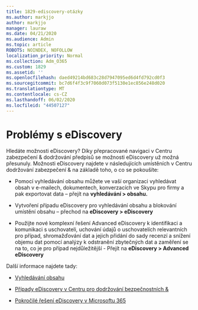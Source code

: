 ```yaml
---
title: 1829-ediscovery-otázky
ms.author: markjjo
author: markjjo
manager: lauraw
ms.date: 04/21/2020
ms.audience: Admin
ms.topic: article
ROBOTS: NOINDEX, NOFOLLOW
localization_priority: Normal
ms.collection: Adm_O365
ms.custom: 1829
ms.assetid: ''
ms.openlocfilehash: daed49214bd683c28d7947095ed6d4fd792cd0f3
ms.sourcegitcommit: bc7d6f4f3c9f7060d073f5130e1ec856e248d020
ms.translationtype: MT
ms.contentlocale: cs-CZ
ms.lasthandoff: 06/02/2020
ms.locfileid: "44507127"
---
```

# <a name="ediscovery-issues"></a>Problémy s eDiscovery

Hledáte možnosti eDiscovery? Díky přepracované navigaci v Centru zabezpečení & dodržování předpisů se možnosti eDiscovery už možná přesunuly.  Možnosti eDiscovery najdete v následujících umístěních v Centru dodržování zabezpečení & na základě toho, o co se pokoušíte:

- Pomocí vyhledávání obsahu můžete ve vaší organizaci vyhledávat obsah v e-mailech, dokumentech, konverzacích ve Skypu pro firmy a pak exportovat data – přejít na **vyhledávání > obsahu.**

- Vytvoření případu eDiscovery pro vyhledávání obsahu a blokování umístění obsahu – přechod na **eDiscovery > eDiscovery**

- Použijte nové komplexní řešení Advanced eDiscovery k identifikaci a komunikaci s uschovateli, uchování údajů o uschovatelích relevantních pro případ, shromažďování dat a jejich přidání do sady recenzí a snížení objemu dat pomocí analýzy k odstranění zbytečných dat a zaměření se na to, co je pro případ nejdůležitější - Přejít na **eDiscovery > Advanced eDiscovery**

Další informace najdete tady:

- [Vyhledávání obsahu](https://docs.microsoft.com/microsoft-365/compliance/content-search)

- [Případy eDiscovery v Centru pro dodržování bezpečnostních &](https://docs.microsoft.com/microsoft-365/compliance/ediscovery-cases)

- [Pokročilé řešení eDiscovery v Microsoftu 365](https://docs.microsoft.com/microsoft-365/compliance/overview-ediscovery-20)
